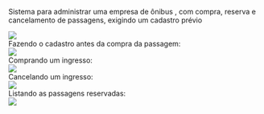 Sistema para administrar uma empresa de ônibus , com compra, reserva e cancelamento de passagens, exigindo um cadastro prévio
<div>
  <img src="https://user-images.githubusercontent.com/109366419/198112064-68d5422f-2e8d-4841-9ab3-38614cdc5bce.png">
 </div>
 Fazendo o cadastro antes da compra da passagem:
 <div>
  <img src="https://user-images.githubusercontent.com/109366419/198112260-a3f7c652-d87c-48d0-b362-43e5ddaec488.png">
 </div>
 Comprando um ingresso:
 <div>
  <img src="https://user-images.githubusercontent.com/109366419/198112278-6d247bc7-7a21-4527-9104-02464e636af8.png">
 </div>
 Cancelando um ingresso:
 <div>
  <img src="https://user-images.githubusercontent.com/109366419/198113278-14d4b742-58ea-4d8c-b7a7-694952bcd3e4.png">
 </div>
 Listando as passagens reservadas:
 <div>
  <img src="https://user-images.githubusercontent.com/109366419/198113417-f3951cf1-74ca-4be9-8039-bf68eec86f15.png">
 </div>
